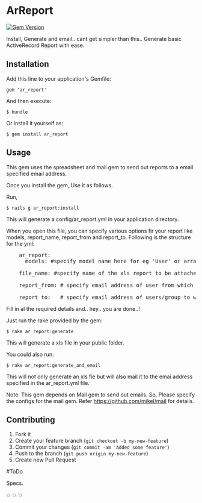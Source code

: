# ArReport

[![Gem Version](https://badge.fury.io/rb/ar_report.png)](http://badge.fury.io/rb/ar_report)

Install, Generate and email.. cant get simpler than this.. Generate basic ActiveRecord Report with ease. 


## Installation

Add this line to your application's Gemfile:

    gem 'ar_report'

And then execute:

    $ bundle

Or install it yourself as:

    $ gem install ar_report

## Usage

This gem uses the spreadsheet and mail gem to send out reports to a email specified email address.

Once you install the gem, Use it as follows.

Run, 

	$ rails g ar_report:install

This will generate a config/ar_report.yml in your application directory. 

When you open this file, you can specify various options fir your report like models, report_name, report_from and report_to. Following is the structure for the yml: 
<pre>
	ar_report: 
	  models: #specify model name here for eg 'User' or array of models ['User', 'Post'] 

    file_name: #specify name of the xls report to be attached  

    report_from: # specify email address of user from which you want to send the email. 

    report_to:   # specify email address of users/group to whom you want to send an email to. 
</pre>

Fill in al the required details and.. hey.. you are done..! 

Just run the rake provided by the gem:

    $ rake ar_report:generate 

 This will generate a xls file in your public folder. 

You could also run:

    $ rake ar_report:generate_and_email 

 This will not only generate an xls fie but will also mail it to the emai address specified in the ar_report.yml file.

 Note: This gem depends on Mail gem to send out emails. So, Please specify the configs for the mail gem. Refer https://github.com/mikel/mail for details. 

## Contributing

1. Fork it
2. Create your feature branch (`git checkout -b my-new-feature`)
3. Commit your changes (`git commit -am 'Added some feature'`)
4. Push to the branch (`git push origin my-new-feature`)
5. Create new Pull Request

#ToDo 

Specs.

:collision: :collision: :collision: